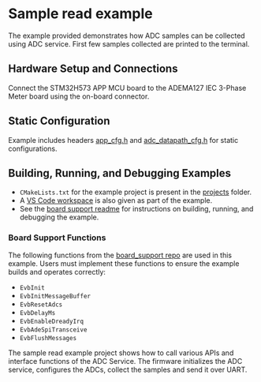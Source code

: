 ﻿# Sample read example

The example provided demonstrates how ADC samples can be collected using ADC service. First few samples collected are printed to the terminal.

## Hardware Setup and Connections

Connect the STM32H573 APP MCU board to the ADEMA127 IEC 3-Phase Meter board using the on-board connector.

## Static Configuration

Example includes headers [app_cfg.h](projects/config/app_cfg.h) and [adc_datapath_cfg.h](projects/config/adc_datapath_cfg.h) for static configurations.

## Building, Running, and Debugging Examples

- `CMakeLists.txt` for the example project is present in the [projects](examples/projects/) folder.
- A [VS Code workspace](examples/projects/sample_read_example.code-workspace) is also given as part of the example.
- See the [board support readme](https://github.com/analogdevicesinc/energy-board-support/blob/main/stm/app_mcu_h5/readme.md) for instructions on building, running, and debugging the example.

### Board Support Functions

The following functions from the [board_support repo](https://github.com/analogdevicesinc/energy-board-support/tree/main/generic/include) are used in this example. Users must implement these functions to ensure the example builds and operates correctly:

- `EvbInit`
- `EvbInitMessageBuffer`
- `EvbResetAdcs`
- `EvbDelayMs`
- `EvbEnableDreadyIrq`
- `EvbAdeSpiTransceive`
- `EvbFlushMessages`

The sample read example project shows how to call various APIs and interface functions of the ADC Service. The firmware initializes the ADC service, configures the ADCs, collect the samples and send it over UART.

